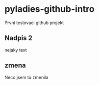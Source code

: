# pyladies-github-intro
Prvni testovaci github projekt

## Nadpis 2
nejaky text

## zmena 
Neco jsem tu zmenila
